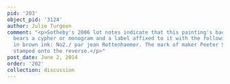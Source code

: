 ```yaml
---
pid: '203'
object_pid: '3124'
author: Julie Turgeon
comment: "<p>Sotheby's 2006 lot notes indicate that this painting's backing board
  bears a cypher or monogram and a label affixed to it with the following inscribed
  in brown ink: No2./ par jean Rottenhaemer. The mark of maker Peeter Stas is also
  stamped onto the reverse.</p>"
post_date: June 2, 2014
order: '202'
collection: discussion
---
```

